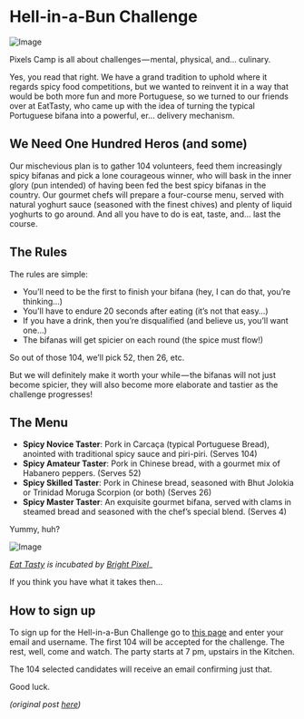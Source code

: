 # Hell-in-a-Bun Challenge

![Image](https://cdn-images-1.medium.com/max/1200/1*Eg7dDb6-Zd2wQTSuQkzv1Q.png)

Pixels Camp is all about challenges — mental, physical, and… culinary.

Yes, you read that right. We have a grand tradition to uphold where it regards spicy food competitions, but we wanted to reinvent it in a way that would be both more fun and more Portuguese, so we turned to our friends over at EatTasty, who came up with the idea of turning the typical Portuguese bifana into a powerful, er… delivery mechanism.

## We Need One Hundred Heros (and some)

Our mischevious plan is to gather 104 volunteers, feed them increasingly spicy bifanas and pick a lone courageous winner, who will bask in the inner glory (pun intended) of having been fed the best spicy bifanas in the country.
Our gourmet chefs will prepare a four-course menu, served with natural yoghurt sauce (seasoned with the finest chives) and plenty of liquid yoghurts to go around. And all you have to do is eat, taste, and… last the course.

## The Rules

The rules are simple:

 * You’ll need to be the first to finish your bifana (hey, I can do that, you’re thinking…)
 * You’ll have to endure 20 seconds after eating (it’s not that easy…)
 * If you have a drink, then you’re disqualified (and believe us, you’ll want one…)
 * The bifanas will get spicier on each round (the spice must flow!)

So out of those 104, we’ll pick 52, then 26, etc.

But we will definitely make it worth your while — the bifanas will not just become spicier, they will also become more elaborate and tastier as the challenge progresses!

## The Menu

 * **Spicy Novice Taster**: Pork in Carcaça (typical Portuguese Bread), anointed with traditional spicy sauce and piri-piri. (Serves 104)
 * **Spicy Amateur Taster**: Pork in Chinese bread, with a gourmet mix of Habanero peppers. (Serves 52)
 * **Spicy Skilled Taster**: Pork in Chinese bread, seasoned with Bhut Jolokia or Trinidad Moruga Scorpion (or both) (Serves 26)
 * **Spicy Master Taster**: An exquisite gourmet bifana, served with clams in steamed bread and seasoned with the chef’s special blend. (Serves 4)

Yummy, huh?

![Image](https://github.com/PixelsCamp/challenges/blob/master/img/social.jpg?raw=true)

_[Eat Tasty][3] is incubated by [Bright Pixel][4]__

If you think you have what it takes then...

## How to sign up

To sign up for the Hell-in-a-Bun Challenge go to [this page][1] and enter your email and username. The first 104 will be accepted for the challenge. The rest, well, come and watch. The party starts at 7 pm, upstairs in the Kitchen.

The 104 selected candidates will receive an email confirming just that.

Good luck.

_(original post [here][2])_

[1]: https://brpx.typeform.com/to/z26H7B
[2]: https://blog.pixels.camp/the-hell-in-a-bun-challenge-8a7bd3aa3b77#.ie5nhmf0p
[3]: https://www.eattasty.com/
[4]: http://brpx.com/
